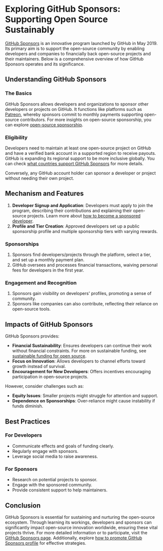 # Exploring GitHub Sponsors: Supporting Open Source Sustainably

[GitHub Sponsors](https://github.com/sponsors) is an innovative program launched by GitHub in May 2019. Its primary aim is to support the open-source community by enabling developers and companies to financially back open-source projects and their maintainers. Below is a comprehensive overview of how GitHub Sponsors operates and its significance.

## Understanding GitHub Sponsors

### The Basics

GitHub Sponsors allows developers and organizations to sponsor other developers or projects on GitHub. It functions like platforms such as [Patreon](https://www.patreon.com), whereby sponsors commit to monthly payments supporting open-source contributors. For more insights on open-source sponsorship, you can explore [open-source sponsorship](https://www.license-token.com/wiki/open-source-sponsorship).

### Eligibility

Developers need to maintain at least one open-source project on GitHub and have a verified bank account in a supported region to receive payouts. GitHub is expanding its regional support to be more inclusive globally. You can check [what countries support GitHub Sponsors](https://www.license-token.com/wiki/what-countries-support-git-hub-sponsors) for more details.

Conversely, any GitHub account holder can sponsor a developer or project without needing their own project. 

## Mechanism and Features

1. **Developer Signup and Application**: Developers must apply to join the program, describing their contributions and explaining their open-source projects. Learn more about [how to become a sponsored developer](https://www.license-token.com/wiki/how-to-become-a-sponsored-developer).
2. **Profile and Tier Creation**: Approved developers set up a public sponsorship profile and multiple sponsorship tiers with varying rewards.

### Sponsorships

1. Sponsors find developers/projects through the platform, select a tier, and set up a monthly payment plan.
2. GitHub oversees and processes financial transactions, waiving personal fees for developers in the first year.

### Engagement and Recognition

1. Sponsors gain visibility on developers' profiles, promoting a sense of community.
2. Sponsors like companies can also contribute, reflecting their reliance on open-source tools.

## Impacts of GitHub Sponsors

GitHub Sponsors provides:

- **Financial Sustainability**: Ensures developers can continue their work without financial constraints. For more on sustainable funding, see [sustainable funding for open source](https://www.license-token.com/wiki/sustainable-funding-for-open-source).
- **Focus on Innovation**: Allows developers to channel efforts toward growth instead of survival.
- **Encouragement for New Developers**: Offers incentives encouraging participation in open-source projects.

However, consider challenges such as:

- **Equity Issues**: Smaller projects might struggle for attention and support.
- **Dependence on Sponsorships**: Over-reliance might cause instability if funds diminish.

## Best Practices

### For Developers

- Communicate effects and goals of funding clearly.
- Regularly engage with sponsors.
- Leverage social media to raise awareness.

### For Sponsors

- Research on potential projects to sponsor.
- Engage with the sponsored community.
- Provide consistent support to help maintainers.

## Conclusion

GitHub Sponsors is essential for sustaining and nurturing the open-source ecosystem. Through learning its workings, developers and sponsors can significantly impact open-source innovation worldwide, ensuring these vital projects thrive. For more detailed information or to participate, visit the [GitHub Sponsors page](https://github.com/sponsors). Additionally, explore [how to promote GitHub Sponsors profile](https://www.license-token.com/wiki/how-to-promote-git-hub-sponsors-profile) for effective strategies.